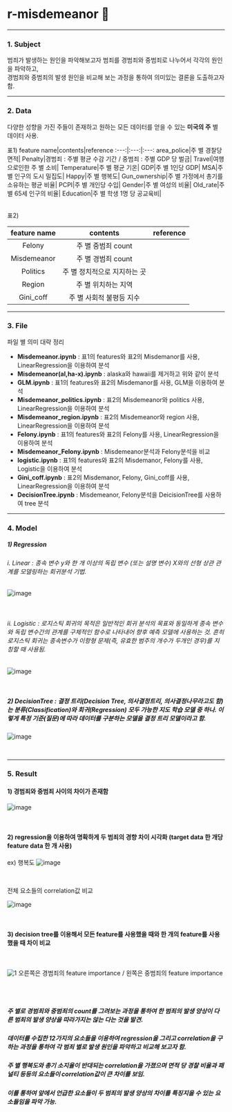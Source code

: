 r-misdemeanor :gun:
===
---

### 1. Subject
 범죄가 발생하는 원인을 파악해보고자 범죄를 경범죄와 중범죄로 나누어서 각각의 원인을 파악하고, <br>
 경범죄와 중범죄의 발생 원인을 비교해 보는 과정을 통하여 의미있는 결론을 도출하고자 함.

---

### 2. Data
다양한 성향을 가진 주들이 존재하고 원하는 모든 데이터를 얻을 수 있는 **미국의 주** 별 데이터 사용. 

표1)
feature name|contents|reference
:---:|:---:|:---:
area_police|주 별 경찰당 면적|
Penalty|경범죄 : 주별 평균 수감 기간 / 중범죄 : 주별 GDP 당 벌금|
Travel|여행으로인한 주 별 소비|
Temperature|주 별 평균 기온|
GDP|주 별 1인당 GDP|
MSA|주 별 인구의 도시 밀집도|
Happy|주 별 행복도|
Gun_ownership|주 별 가정에서 총기를 소유하는 평균 비율|
PCPI|주 별 개인당 수입|
Gender|주 별 여성의 비율|
Old_rate|주 별 65세 인구의 비율|
Education|주 별 학생 1명 당 공교육비|


<br>
표2)

feature name|contents|reference
:---:|:---:|:---:
Felony|주 별 중범죄 count|
Misdemeanor|주 별 경범죄 count|
Politics|주 별 정치적으로 지지하는 곳|
Region|주 별 위치하는 지역|
Gini_coff|주 별 사회적 불평등 지수|

---

### 3. File
파일 별 의미 대략 정리

+ **Misdemeanor.ipynb** : 표1의 features와 표2의 Misdemanor를 사용, LinearRegression을 이용하여 분석
+ **Misdemeanor(al,ha-x).ipynb** : alaska와 hawaii를 제거하고 위와 같이 분석
+ **GLM.ipynb** : 표1의 features와 표2의 Misdemanor를 사용, GLM을 이용하여 분석
+ **Misdemeanor_politics.ipynb** : 표2의 Misdemeanor와 politics 사용, LinearRegression을 이용하여 분석
+ **Misdemeanor_region.ipynb** : 표2의 Misdemeanor와 region 사용, LinearRegression을 이용하여 분석
+ **Felony.ipynb** : 표1의 features와 표2의 Felony를 사용, LinearRegression을 이용하여 분석
+ **Misdemeanor_Felony.ipynb** : Misdemeanor분석과 Felony분석을 비교
+ **logistic.ipynb** : 표1의 features와 표2의 Misdemanor, Felony를 사용, Logistic을 이용하여 분석
+ **Gini_coff.ipynb** : 표2의 Misdemanor, Felony, Gini_coff를 사용, LinearRegression을 이용하여 분석
+ **DecisionTree.ipynb** : Misdemeanor, Felony분석을 DeicisionTree를 사용하여 tree 분석

---
### 4. Model
##### 1) Regression
######  i. Linear : 종속 변수 y와 한 개 이상의 독립 변수 (또는 설명 변수) X와의 선형 상관 관계를 모델링하는 회귀분석 기법. 
![image](https://user-images.githubusercontent.com/55525705/136329638-f3a2cac1-875d-4cf6-aafa-d579b0d44d84.png)

<br>

######  ii. Logistic : 로지스틱 회귀의 목적은 일반적인 회귀 분석의 목표와 동일하게 종속 변수와 독립 변수간의 관계를 구체적인 함수로 나타내어 향후 예측 모델에 사용하는 것. 흔히 로지스틱 회귀는 종속변수가 이항형 문제(즉, 유효한 범주의 개수가 두개인 경우)를 지칭할 때 사용됨.
![image](https://user-images.githubusercontent.com/55525705/136330951-1e809cfa-b971-448d-81ff-25fe493b9803.png)

<br>

##### 2) DecisionTree : 결정 트리(Decision Tree, 의사결정트리, 의사결정나무라고도 함)는 분류(Classification)와 회귀(Regression) 모두 가능한 지도 학습 모델 중 하나. 이렇게 특정 기준(질문)에 따라 데이터를 구분하는 모델을 결정 트리 모델이라고 함.
![image](https://user-images.githubusercontent.com/55525705/136331693-c34eaf56-3ce4-4370-bbcb-5ebc8bf9d567.png)

<br>


---

### 5. Result
#### 1) 경범죄와 중범죄 사이의 차이가 존재함
![image](https://user-images.githubusercontent.com/55525705/136332129-5edd1a64-f24e-43e0-b85b-8debb9e269f1.png)

<br>

#### 2) regression을 이용하여 명확하게 두 범죄의 경향 차이 시각화 (target data 한 개당 feature data 한 개 사용)
ex) 행복도
![image](https://user-images.githubusercontent.com/55525705/136332382-93126137-ae3a-4d8f-b489-e29967089974.png)

<br>

전체 요소들의 correlation값 비교


![image](https://user-images.githubusercontent.com/55525705/136332471-7e614161-b851-4aa5-b0eb-05c2621a7845.png)

<br>

#### 3) decision tree를 이용해서 모든 feature를 사용했을 때와 한 개의 feature를 사용했을 때 차이 비교

<br>

![1](https://user-images.githubusercontent.com/55525705/142335544-99888e2e-53fd-413f-b91c-bec550620419.JPG)
오른쪽은 경범죄의 feature importance / 왼쪽은 중범죄의 feature importance


<br><br>

##### 주 별로 경범죄와 중범죄의 count를 그려보는 과정을 통하여 한 범죄의 발생 양상이 다른 범죄의 발생 양상을 따라가지는 않는 다는 것을 발견. 
##### 데이터를 수집한 12가지의 요소들을 이용하여 regression을 그리고 correlation을 구하는 과정을 통하여 각 범죄 별로 발생 원인을 파악하고 비교해 보고자 함.
##### 주 별 행복도와 총기 소지율이 반대되는 correlation을 가졌으며 면적 당 경찰 비율과 패널티 등등의 요소들이 correlation값이 큰 차이를 보임.
##### 이를 통하여 앞에서 언급한 요소들이 두 범죄의 발생 양상의 차이를 특징지을 수 있는 요소들임을 파악 가능.
